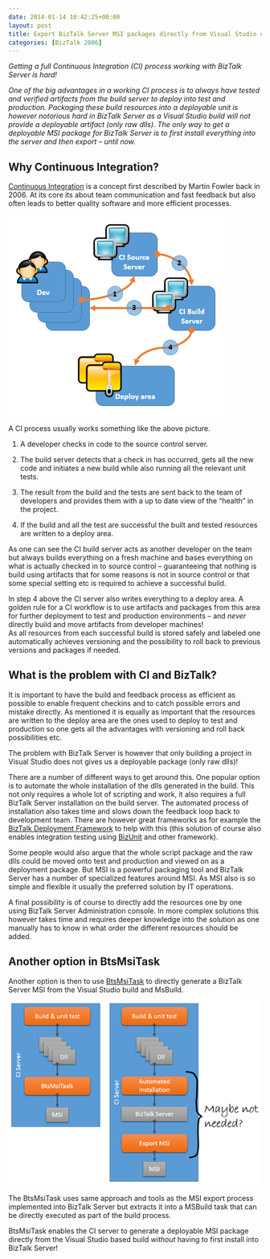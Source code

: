 ```yaml
---
date: 2014-01-14 10:42:25+00:00
layout: post
title: Export BizTalk Server MSI packages directly from Visual Studio using BtsMsiTask
categories: [BizTalk 2006]
---
```


_Getting a full Continuous Integration (CI) process working with BizTalk Server is hard!_
 
_One of the big advantages in a working CI process is to always have tested and verified artifacts from the build server to deploy into test and production. Packaging these build resources into a deployable unit is however notorious hard in BizTalk Server as a Visual Studio build will not provide a deployable artifact (only raw dlls). The only way to get a deployable MSI package for BizTalk Server is to first install everything into the server and then export – until now._

 

## Why Continuous Integration?
 
[Continuous Integration](http://martinfowler.com/articles/continuousIntegration.html) is a concept first described by Martin Fowler back in 2006. At its core its about team communication and fast feedback but also often leads to better quality software and more efficient processes. 

![CI](../assets/2014/01/CI1.png)

A CI process usually works something like the above picture.
  
  1. A developer checks in code to the source control server. 
   
  2. The build server detects that a check in has occurred, gets all the new code and initiates a new build while also running all the relevant unit tests.
   
  3. The result from the build and the tests are sent back to the team of developers and provides them with a up to date view of the “health” in the project.
   
  4. If the build and all the test are successful the built and tested resources are written to a deploy area.
 
As one can see the CI build server acts as another developer on the team but always builds everything on a fresh machine and bases everything on what is actually checked in to source control – guaranteeing that nothing is build using artifacts that for some reasons is not in source control or that some special setting etc is required to achieve a successful build. 

In step 4 above the CI server also writes everything to a deploy area. A golden rule for a CI workflow is to use artifacts and packages from this area for further deployment to test and production environments – and _never_ directly build and move artifacts from developer machines!   
As all resources from each successful build is stored safely and labeled one automatically achieves versioning and the possibility to roll back to previous versions and packages if needed.

## What is the problem with CI and BizTalk?

It is important to have the build and feedback process as efficient as possible to enable frequent checkins and to catch possible errors and mistake directly. As mentioned it is equally as important that the resources are written to the deploy area are the ones used to deploy to test and production so one gets all the advantages with versioning and roll back possibilities etc. 

The problem with BizTalk Server is however that only building a project in Visual Studio does not gives us a deployable package (only raw dlls)!

There are a number of different ways to get around this. One popular option is to automate the whole installation of the dlls generated in the build. This not only requires a whole lot of scripting and work, it also requires a full BizTalk Server installation on the build server. The automated process of installation also takes time and slows down the feedback loop back to development team. There are however great frameworks as for example the [BizTalk Deployment Framework](http://biztalkdeployment.codeplex.com/) to help with this (this solution of course also enables integration testing using [BizUnit](http://bizunit.codeplex.com/) and other framework). 

Some people would also argue that the whole script package and the raw dlls could be moved onto test and production and viewed on as a deployment package. But MSI is a powerful packaging tool and BizTalk Server has a number of specialized features around MSI. As MSI also is so simple and flexible it usually the preferred solution by IT operations.

A final possibility is of course to directly add the resources one by one using BizTalk Server Administration console. In more complex solutions this however takes time and requires deeper knowledge into the solution as one manually has to know in what order the different resources should be added.

## Another option in BtsMsiTask

Another option is then to use [BtsMsiTask](https://github.com/riha/BtsMsiTask) to directly generate a BizTalk Server MSI from the Visual Studio build and MsBuild.

![SimplerProcess](../assets/2014/01/SimplerProcess1.png)

The BtsMsiTask uses same approach and tools as the MSI export process implemented into BizTalk Server but extracts it into a MSBuild task that can be directly executed as part of the build process. 

BtsMsiTask enables the CI server to generate a deployable MSI package directly from the Visual Studio based build _without_ having to first install into BizTalk Server!